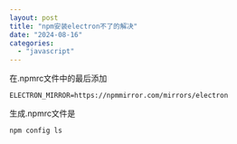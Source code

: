 ```yaml
---
layout: post
title: "npm安装electron不了的解决"
date: "2024-08-16"
categories: 
  - "javascript"
---
```


在.npmrc文件中的最后添加

```
ELECTRON_MIRROR=https://npmmirror.com/mirrors/electron
```

生成.npmrc文件是

```
npm config ls
```
